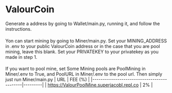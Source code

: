 # ValourCoin
Generate a address by going to Wallet/main.py, running it, and follow the instructions. 
####
Yon can start mining by going to Miner/main.py. Set your MINING_ADDRESS in .env to your public ValourCoin address or in the case that you are pool mining, leave this blank. Set your PRIVATEKEY to your privatekey as you made in step 1. 
####
If you want to pool mine, set 
Some Mining pools are PoolMining in Miner/.env to True, and PoolURL in Miner/.env to the pool url. Then simply just run Miner/main.py
| URL                                        | FEE (%) |
|--------------------------------------------|---------|
| https://ValourPoolMine.superjacobl.repl.co | 2%      |
